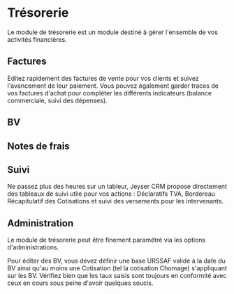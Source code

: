 # Trésorerie

Le module de trésorerie est un module destiné à gérer l'ensemble de vos activités financières.

## Factures

Editez rapidement des factures de vente pour vos clients et suivez l'avancement de leur paiement. Vous pouvez également garder traces de vos factures d'achat pour compléter les différents indicateurs (balance commerciale, suivi des dépenses).

## BV



## Notes de frais


## Suivi

Ne passez plus des heures sur un tableur, Jeyser CRM propose directement des tableaux de suivi utile pour vos actions : Déclaratifs TVA, Bordereau Récapitulatif des Cotisations et suivi des versements pour les intervenants.

## Administration

Le module de trésorerie peut être finement paramétré via les options d'administrations.

Pour éditer des BV, vous devez définir une base URSSAF valide à la date du BV ainsi qu'au moins une Cotisation (tel la cotisation Chomage) s'appliquant sur les BV. Vérifiez bien que les taux saisis sont toujours en conformité avec ceux en cours sous peine d'avoir quelques soucis.

